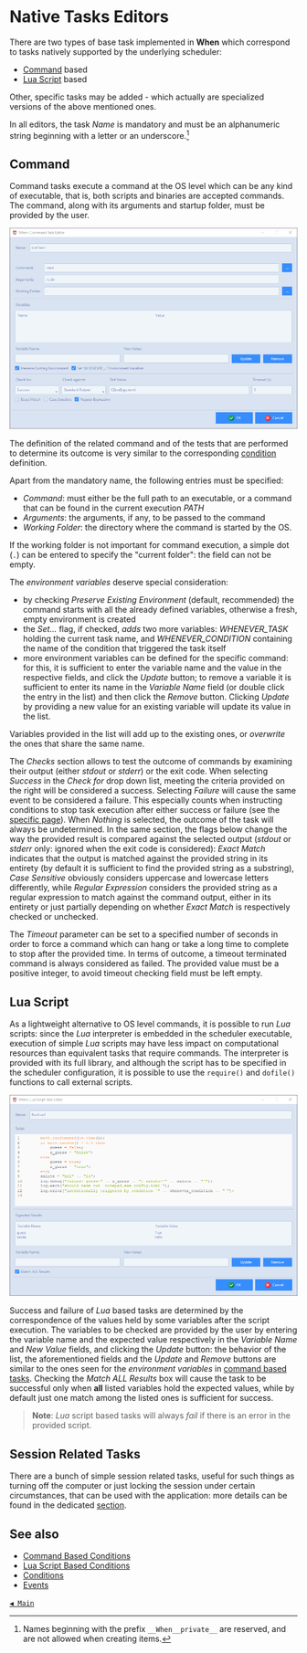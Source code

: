 # Native Tasks Editors

There are two types of base task implemented in **When** which correspond to tasks natively supported by the underlying scheduler:

* [Command](#command) based
* [Lua Script](#lua-script) based

Other, specific tasks may be added - which actually are specialized versions of the above mentioned ones.

In all editors, the task _Name_ is mandatory and must be an alphanumeric string beginning with a letter or an underscore.[^1]


## Command

Command tasks execute a command at the OS level which can be any kind of executable, that is, both scripts and binaries are accepted commands. The command, along with its arguments and startup folder, must be provided by the user.

![WhenTaskCommand](graphics/when-task-command.png)

The definition of the related command and of the tests that are performed to determine its outcome is very similar to the corresponding [condition](cond_actionrelated.md#command) definition.

Apart from the mandatory name, the following entries must be specified:

* _Command_: must either be the full path to an executable, or a command that can be found in the current execution _PATH_
* _Arguments_: the arguments, if any, to be passed to the command
* _Working Folder_: the directory where the command is started by the OS.

If the working folder is not important for command execution, a simple dot (`.`) can be entered to specify the "current folder": the field can not be empty.

The _environment variables_ deserve special consideration:

* by checking _Preserve Existing Environment_ (default, recommended) the command starts with all the already defined variables, otherwise a fresh, empty environment is created
* the _Set..._ flag, if checked, _adds_ two more variables: _WHENEVER_TASK_ holding the current task name, and _WHENEVER_CONDITION_ containing the name of the condition that triggered the task itself
* more environment variables can be defined for the specific command: for this, it is sufficient to enter the variable name and the value in the respective fields, and click the _Update_ button; to remove a variable it is sufficient to enter its name in the _Variable Name_ field (or double click the entry in the list) and then click the _Remove_ button. Clicking _Update_ by providing a new value for an existing variable will update its value in the list.

Variables provided in the list will add up to the existing ones, or _overwrite_ the ones that share the same name.

The _Checks_ section allows to test the outcome of commands by examining their output (either _stdout_ or _stderr_) or the exit code. When selecting _Success_ in the _Check for_ drop down list, meeting the criteria provided on the right will be considered a success. Selecting _Failure_ will cause the same event to be considered a failure. This especially counts when instructing conditions to stop task execution after either success or failure (see the [specific page](conditions.md)). When _Nothing_ is selected, the outcome of the task will always be undetermined. In the same section, the flags below change the way the provided result is compared against the selected output (_stdout_ or _stderr_ only: ignored when the exit code is considered): _Exact Match_ indicates that the output is matched against the provided string in its entirety (by default it is sufficient to find the provided string as a substring), _Case Sensitive_ obviously considers uppercase and lowercase letters differently, while _Regular Expression_ considers the provided string as a regular expression to match against the command output, either in its entirety or just partially depending on whether _Exact Match_ is respectively checked or unchecked.

The _Timeout_ parameter can be set to a specified number of seconds in order to force a command which can hang or take a long time to complete to stop after the provided time. In terms of outcome, a timeout terminated command is always considered as failed. The provided value must be a positive integer, to avoid timeout checking field must be left empty.


## Lua Script

As a lightweight alternative to OS level commands, it is possible to run _Lua_ scripts: since the _Lua_ interpreter is embedded in the scheduler executable, execution of simple _Lua_ scripts may have less impact on computational resources than equivalent tasks that require commands. The interpreter is provided with its full library, and although the script has to be specified in the scheduler configuration, it is possible to use the `require()` and `dofile()` functions to call external scripts.

![WhenTaskLua](graphics/when-task-lua.png)

Success and failure of _Lua_ based tasks are determined by the correspondence of the values held by some variables after the script execution. The variables to be checked are provided by the user by entering the variable name and the expected value respectively in the _Variable Name_ and _New Value_ fields, and clicking the _Update_ button: the behavior of the list, the aforementioned fields and the _Update_ and _Remove_ buttons are similar to the ones seen for the _environment variables_ in [command based tasks](#command). Checking the _Match ALL Results_ box will cause the task to be successful only when **all** listed variables hold the expected values, while by default just one match among the listed ones is sufficient for success.

> **Note**: _Lua_ script based tasks will always _fail_ if there is an error in the provided script.


## Session Related Tasks

There are a bunch of simple session related tasks, useful for such things as turning off the computer or just locking the session under certain circumstances, that can be used with the application: more details can be found in the dedicated [section](tasks_extra_session.md).


## See also

* [Command Based Conditions](cond_actionrelated.md#command)
* [Lua Script Based Conditions](cond_actionrelated.md#lua-script)
* [Conditions](conditions.md)
* [Events](events.md)


[`◀ Main`](main.md)


[^1]: Names beginning with the prefix `__When__private__` are reserved, and are not allowed when creating items.
